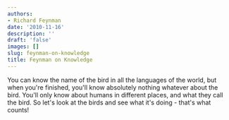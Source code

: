 ```yaml
---
authors:
- Richard Feynman
date: '2010-11-16'
description: ''
draft: 'false'
images: []
slug: feynman-on-knowledge
title: Feynman on Knowledge
---
```


You can know the name of the bird in all the languages of the world, but when you're finished, you'll know absolutely nothing whatever about the bird. You'll only know about humans in different places, and what they call the bird. So let's look at the birds and see what it's doing - that's what counts!